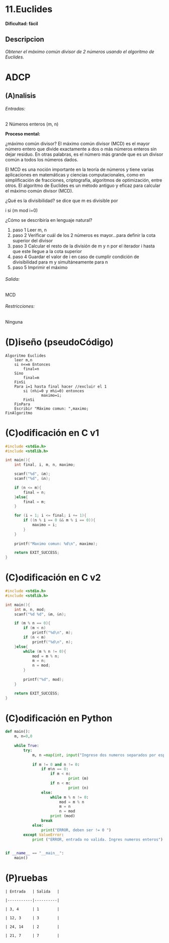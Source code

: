 # 11.Euclides

#### Dificultad: fácil

## Descripcion

*Obtener el máximo común divisor de 2 números usando el algoritmo de Euclides.*

# ADCP

## (A)nalisis

###### Entradas: 
2 Números enteros (m, n)  

**Proceso mental:** 

¿máximo común divisor? El máximo común divisor (MCD) es el mayor número entero que divide exactamente a dos o más números
enteros sin dejar residuo. En  otras palabras, es el número más grande que es un divisor común a todos los números dados.

El MCD es una noción importante en la teoría de números y tiene varias aplicaciones en matemáticas y ciencias 
computacionales, como en simplificación de fracciones, criptografía, algoritmos de optimización, entre otros. 
El algoritmo de Euclides es un método antiguo y eficaz para calcular el máximo común divisor (MCD).

¿Qué es la divisibilidad? se dice que m es divisible por 

i si (m mod i=0)

¿Cómo se describiría en lenguaje natural?

1. paso 1 Leer m, n
2. paso 2 Verificar cuál de los 2 números es mayor...para definir la cota superior del divisor
3. paso 3 Calcular el resto de la división de m y n por el iterador i hasta que este llegue a la cota superior
4. paso 4 Guardar el valor de i en caso de cumplir condición de divisibilidad para m y simultáneamente para n
5. paso 5 Imprimir el máximo

###### Salida: 
MCD

###### Restricciones: 
Ninguna


# (D)iseño (pseudoCódigo)
```pseint
Algoritmo Euclides
	leer m,n
	si n<=m Entonces
		final=n
	Sino
		final=m
	FinSi
	Para i=1 hasta final hacer //excluir el 1 
		si (n%i=0 y m%i=0) entonces
				maximo=i;
		FinSi
	FinPara
	Escribir "Máximo comun: ",maximo;
FinAlgoritmo
```

# (C)odificación en C v1
```c
#include <stdio.h>
#include <stdlib.h>

int main(){
    int final, i, m, n, maximo;

    scanf("%d", &m);
    scanf("%d", &n);

    if (n <= m){
        final = n;
    }else{
        final = m;
    }

    for (i = 1; i <= final; i += 1){
        if ((n % i == 0 && m % i == 0)){
            maximo = i;
        }  
    }
    
    printf("Maximo comun: %d\n", maximo);

    return EXIT_SUCCESS;
}
```
# (C)odificación en C v2
```c
#include <stdio.h>
#include <stdlib.h>

int main(){
    int m, n, mod;
    scanf("%d %d", &m, &n); 

    if (m % n == 0){
        if (m < n)
            printf("%d\n", m);
        if (n < m)
            printf("%d\n", n);
    }else{
        while (m % n != 0){
            mod = m % n;
            m = n;
            n = mod;
        }
        
        printf("%d", mod);
    }

    return EXIT_SUCCESS;
}
```
# (C)odificación en Python
```py
def main():
    m, n=0,0
    
    while True:
        try:
            m, n =map(int, input("Ingrese dos numeros separados por espacio: ").split())
            
            if m != 0 and n != 0:
                if m%n == 0:
                    if m < n:
                            print (m)
                    if n < m:
                            print (n)
                else:
                    while m % n != 0:
                        mod = m % n
                        m = n
                        n = mod
                    print (mod)
                break
            else:
                print("ERROR, deben ser != 0 ")
        except ValueError:
            print ("ERROR, entrada no valida. Ingres numeros enteros")
        

if __name__ == "__main__":
    main()
```
# (P)ruebas
    
    | Entrada   | Salida   |
    
    |-----------|----------|
    
    | 3, 4      | 1        |
    
    | 12, 3     | 3        |
    
    | 24, 14    | 2        |
    
    | 21, 7     | 7        |


